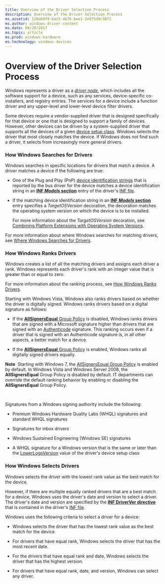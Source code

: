 ```yaml
---
title: Overview of the Driver Selection Process
description: Overview of the Driver Selection Process
ms.assetid: 120ab9f9-6ac5-4b76-bee1-2e975d0c38f2
ms.author: windows-driver-content
ms.date: 04/20/2017
ms.topic: article
ms.prod: windows-hardware
ms.technology: windows-devices
---
```


# Overview of the Driver Selection Process


Windows represents a driver as a [*driver node*](https://msdn.microsoft.com/library/windows/hardware/ff556277#wdkgloss-driver-node), which includes all the software support for a device, such as any services, device-specific co-installers, and registry entries. The services for a device include a function driver and any upper-level and lower-level device filter drivers.

Some devices require a vendor-supplied driver that is designed specifically for that device or one that is designed to support a family of devices. However, other devices can be driven by a system-supplied driver that supports all the devices of a given [device setup class](device-setup-classes.md). Windows selects the driver that most closely matches the device. If Windows does not find such a driver, it selects from increasingly more general drivers.

### <a href="" id="how-setup-searches-for-drivers"></a> How Windows Searches for Drivers

Windows searches in specific locations for drivers that match a device. A driver matches a device if the following are true:

-   One of the Plug and Play (PnP) [device identification strings](device-identification-strings.md) that is reported by the bus driver for the device matches a device identification string in an [**INF *Models* section**](inf-models-section.md) entry of the driver's [INF file](inf-files.md).

-   If the matching device identification string in an [**INF *Models* section**](inf-models-section.md) entry specifies a *TargetOSVersion* decoration, the decoration matches the operating system version on which the device is to be installed.

    For more information about the *TargetOSVersion* decoration, see [Combining Platform Extensions with Operating System Versions](combining-platform-extensions-with-operating-system-versions.md).

For more information about where Windows searches for matching drivers, see [Where Windows Searches for Drivers](where-setup-searches-for-drivers.md).

### <a href="" id="how-setup-ranks-drivers"></a> How Windows Ranks Drivers

Windows creates a list of all the matching drivers and assigns each driver a rank. Windows represents each driver's rank with an integer value that is greater than or equal to zero.

For more information about the ranking process, see [How Windows Ranks Drivers](how-setup-ranks-drivers.md).

Starting with Windows Vista, Windows also ranks drivers based on whether the driver is digitally signed. Windows ranks drivers based on a digital signature as follows:

-   If the [**AllSignersEqual** Group Policy](allsignersequal-group-policy--windows-vista-and-later-.md) is disabled, Windows ranks drivers that are signed with a Microsoft signature higher than drivers that are signed with an [Authenticode](authenticode.md) signature. This ranking occurs even if a driver that is signed with an Authenticode signature is, in all other aspects, a better match for a device.

-   If the [**AllSignersEqual** Group Policy](allsignersequal-group-policy--windows-vista-and-later-.md) is enabled, Windows ranks all digitally signed drivers equally.

**Note**  Starting with Windows 7, the [AllSignersEqual Group Policy](allsignersequal-group-policy--windows-vista-and-later-.md) is enabled by default. In Windows Vista and Windows Server 2008, the **AllSignersEqual** Group Policy is disabled by default. IT departments can override the default ranking behavior by enabling or disabling the **AllSignersEqual** Group Policy.

 

Signatures from a Windows signing authority include the following:

-   Premium Windows Hardware Quality Labs (WHQL) signatures and standard WHQL signatures

-   Signatures for inbox drivers

-   Windows Sustained Engineering (Windows SE) signatures

-   A WHQL signature for a Windows version that is the same or later than the [LowerLogoVersion](lowerlogoversion.md) value of the driver's device setup class

### <a href="" id="how-setup-selects-drivers"></a> How Windows Selects Drivers

Windows selects the driver with the lowest rank value as the best match for the device.

However, if there are multiple equally ranked drivers that are a best match for a device, Windows uses the driver's date and version to select a driver. The driver's date and version are specified by the [**INF DriverVer directive**](inf-driverver-directive.md) that is contained in the driver's [INF file](inf-files.md).

Windows uses the following criteria to select a driver for a device:

-   Windows selects the driver that has the lowest rank value as the best match for the device.

-   For drivers that have equal rank, Windows selects the driver that has the most recent date.

-   For the drivers that have equal rank and date, Windows selects the driver that has the highest version.

-   For drivers that have equal rank, date, and version, Windows can select any driver.

 

 





